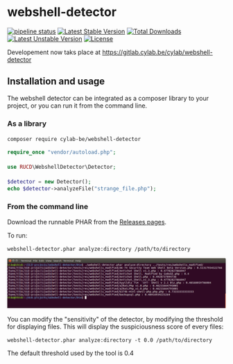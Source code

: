 # webshell-detector

[![pipeline status](https://gitlab.cylab.be/cylab/webshell-detector/badges/master/pipeline.svg)](https://gitlab.cylab.be/cylab/webshell-detector/commits/master)
[![Latest Stable Version](https://poser.pugx.org/cylab-be/webshell-detector/v/stable)](https://packagist.org/packages/cylab-be/webshell-detector)
[![Total Downloads](https://poser.pugx.org/cylab-be/webshell-detector/downloads)](https://packagist.org/packages/cylab-be/webshell-detector)
[![Latest Unstable Version](https://poser.pugx.org/cylab-be/webshell-detector/v/unstable)](https://packagist.org/packages/cylab-be/webshell-detector)
[![License](https://poser.pugx.org/cylab-be/webshell-detector/license)](https://packagist.org/packages/cylab-be/webshell-detector)

Developement now taks place at https://gitlab.cylab.be/cylab/webshell-detector

## Installation and usage

The webshell detector can be integrated as a composer library to your project,
or you can run it from the command line.

### As a library

```composer require cylab-be/webshell-detector```

```php
require_once "vendor/autoload.php";

use RUCD\WebshellDetector\Detector;

$detector = new Detector();
echo $detector->analyzeFile("strange_file.php");
```

### From the command line

Download the runnable PHAR from the [Releases pages](https://github.com/cylab-be/webshell-detector/releases).

To run:

```
webshell-detector.phar analyze:directory /path/to/directory
```

![](./webshell-detector.png)

You can modify the "sensitivity" of the detector, by modifying the threshold for displaying files. This will display the suspiciousness score of every files:

```
webshell-detector.phar analyze:directory -t 0.0 /path/to/directory
```

The default threshold used by the tool is 0.4

